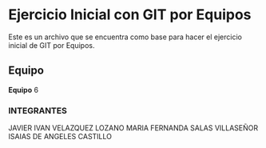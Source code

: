# Ejercicio Inicial con GIT por Equipos

Este es un archivo que se encuentra como base para hacer el ejercicio inicial de GIT por Equipos.

## Equipo
**Equipo**  6

### INTEGRANTES
   JAVIER IVAN VELAZQUEZ LOZANO
   MARIA FERNANDA SALAS VILLASEÑOR
   ISAIAS DE ANGELES CASTILLO
